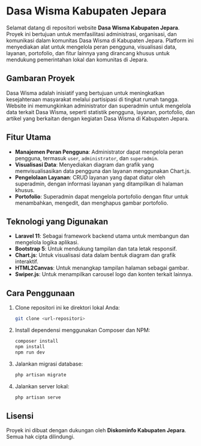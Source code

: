 # Dasa Wisma Kabupaten Jepara

Selamat datang di repositori website **Dasa Wisma Kabupaten Jepara**. Proyek ini bertujuan untuk memfasilitasi administrasi, organisasi, dan komunikasi dalam komunitas Dasa Wisma di Kabupaten Jepara. Platform ini menyediakan alat untuk mengelola peran pengguna, visualisasi data, layanan, portofolio, dan fitur lainnya yang dirancang khusus untuk mendukung pemerintahan lokal dan komunitas di Jepara.

## Gambaran Proyek

Dasa Wisma adalah inisiatif yang bertujuan untuk meningkatkan kesejahteraan masyarakat melalui partisipasi di tingkat rumah tangga. Website ini memungkinkan administrator dan superadmin untuk mengelola data terkait Dasa Wisma, seperti statistik pengguna, layanan, portofolio, dan artikel yang berkaitan dengan kegiatan Dasa Wisma di Kabupaten Jepara.

## Fitur Utama

- **Manajemen Peran Pengguna**: Administrator dapat mengelola peran pengguna, termasuk `user`, `administrator`, dan `superadmin`.
- **Visualisasi Data**: Menyediakan diagram dan grafik yang memvisualisasikan data pengguna dan layanan menggunakan Chart.js.
- **Pengelolaan Layanan**: CRUD layanan yang dapat diatur oleh superadmin, dengan informasi layanan yang ditampilkan di halaman khusus.
- **Portofolio**: Superadmin dapat mengelola portofolio dengan fitur untuk menambahkan, mengedit, dan menghapus gambar portofolio.

## Teknologi yang Digunakan

- **Laravel 11**: Sebagai framework backend utama untuk membangun dan mengelola logika aplikasi.
- **Bootstrap 5**: Untuk mendukung tampilan dan tata letak responsif.
- **Chart.js**: Untuk visualisasi data dalam bentuk diagram dan grafik interaktif.
- **HTML2Canvas**: Untuk menangkap tampilan halaman sebagai gambar.
- **Swiper.js**: Untuk menampilkan carousel logo dan konten terkait lainnya.

## Cara Penggunaan

1. Clone repositori ini ke direktori lokal Anda:
    ```bash
    git clone <url-repositori>
    ```
2. Install dependensi menggunakan Composer dan NPM:
    ```bash
    composer install
    npm install
    npm run dev
    ```
3. Jalankan migrasi database:
    ```bash
    php artisan migrate
    ```
4. Jalankan server lokal:
    ```bash
    php artisan serve
    ```

## Lisensi

Proyek ini dibuat dengan dukungan oleh **Diskominfo Kabupaten Jepara**. Semua hak cipta dilindungi.

